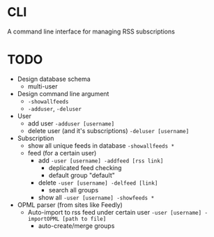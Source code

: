 # CLI

A command line interface for managing RSS subscriptions

# TODO

* Design database schema
    * multi-user
* Design command line argument 
    * `-showallfeeds`
    * `-adduser`, `-deluser`
* User
    * add user `-adduser [username]`
    * delete user (and it's subscriptions) `-deluser [username]`
* Subscription 
    * show all unique feeds in database `-showallfeeds *`
    * feed (for a certain user)
        * add `-user [username] -addfeed [rss link]`
            * deplicated feed checking
            * default group "default"
        * delete `-user [username] -delfeed [link]`
            * search all groups
        * show all `-user [username] -showfeeds *`
* OPML parser (from sites like Feedly)
    * Auto-import to rss feed under certain user `-user [username] -importOPML [path to file]`
        * auto-create/merge groups